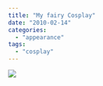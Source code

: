 ```yaml
---
title: "My fairy Cosplay"
date: "2010-02-14"
categories: 
  - "appearance"
tags: 
  - "cosplay"
---
```


![](https://prachi.net/wp-content/uploads/2010/02/029.jpg)
